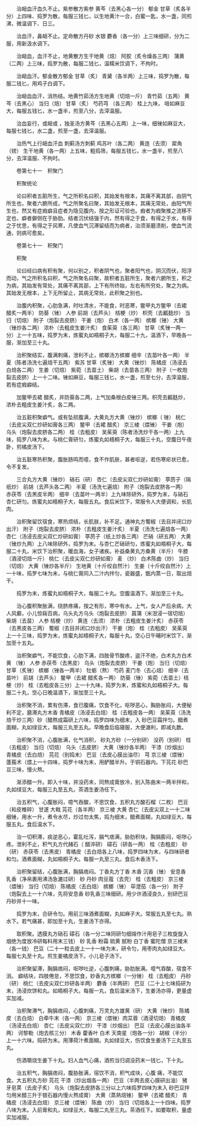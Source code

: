 <!-- { "loadSidebar": true } -->
　　治衄血汗血久不止。紫参散方紫参 黄芩（去黑心各一分） 郁金 甘草（炙各半分）上四味、捣罗为散，每服三钱匕，以生地黄汁一合，白蜜一匙，水一盏，同煎沸，微温调下、日三。

　　治血汗，鼻衄不止。定命散方丹砂 水银 麝香（各一分）上三味细研，分为二服，用新汲水调下。

　　治衄血，血汗不止，地黄散方生干地黄（焙） 阿胶（炙令燥各三两） 蒲黄（二两）上三味，捣罗为散，每服二钱匕，温糯米饮调下，不拘时。

　　治衄血汗。郁金散方郁金 甘草（炙） 青黛（各半两）上三味，捣罗为散，每服二钱匕，用鸡子白调下。

　　治衄血血汗，消热结。地黄竹茹汤方生地黄（切焙一斤） 青竹茹（五两） 黄芩（去黑心） 当归（焙） 甘草（炙） 芍药芎 （各三两） 桂上九味， 咀如麻豆大，每服五钱匕，水一盏半，煎至八分，去滓温服。

　　治血妄行，或衄或 ，独圣汤方黄芩（去黑心五两）上一味，细锉如麻豆大，每服七钱匕，水二盏，煎至一盏，去滓温服。

　　治热气上行衄血汗血 刺蓟汤方刺蓟 鸡苏叶（各二两） 黄连（去须） 犀角（镑） 生干地黄（各一两）上五味，粗捣筛，每服五钱匕，水一盏半，煎至八分，去滓温服、不拘时。

　　卷第七十一　积聚门

　　积聚统论

　　论曰积者五脏所生，气之所积名曰积，其始发有根本，其痛不离其部，由阴气所生也，聚者六腑所成，气之所聚名曰聚，其始发无根本，其痛无常处，由阳气所生也，然又有症瘕癖且症者为隐见腹内，按之形证可验也。瘕者为瘕聚推之流移不定也，癖者僻侧在于胁肋。结者沉伏结强于内，然有得之于食，有得之于水，有得之于忧思，有得之于风寒，凡使血气沉滞留结而为病者，治须渐磨溃削，使血气流通，则病可愈矣。

　　卷第七十一　积聚门

　　积聚

　　论曰经曰病有积有聚，何以别之，积者阴气也，聚者阳气也，阴沉而伏，阳浮而动，气之所积名曰积，气之所聚名曰聚，故积者五脏所生，聚者六腑所生，积之为病，其始发有常处，其痛不离其部，上下有所终始，左右有所穷处，聚之为病。其始发无根本，上下无所留止，其病无常处，此积聚之别也。

　　治腹内积聚，心肋急满，时吐清水，不能食，时恶寒，鳖甲丸方鳖甲（去裙 醋炙一两半） 防葵（锉） 人参 前胡（去芦头） 桔梗（炒） 枳壳（去瓤麸炒） 当归（切焙） 附子（炮裂去皮脐） 干姜（炮） 白术（各一两） 槟榔（锉） 大黄（锉炒各二两） 浓朴（去粗皮生姜汁炙） 食茱萸（各三两） 甘草（炙锉一两一分）上一十五味，捣罗为末，炼蜜丸如梧桐子大，每服二十九，温酒下，早晚各一服，渐加至三十丸。

　　治积聚结实，腹满刺痛，泄利不止，槟榔汤方槟榔 细辛（去苗叶各一两） 半夏（陈者汤洗七遍焙干五两） 紫苏 甘草（炙锉） 大黄（锉炒） 陈橘皮（汤浸去白焙各二两） 生姜（切焙） 紫菀（去苗土） 柴胡（去苗各三两） 附子（一枚炮裂去皮脐）上一十二味。锉如麻豆，每服三钱匕，水一盏，煎至七分，去滓温服，若有症瘕癖结。

　　加鳖甲去裙 醋炙，并防葵各二两，上气加桑根白皮锉三两。枳壳去瓤麸炒，浓朴去粗皮生姜汁炙，各二两。

　　治五脏积聚癖气。或有坠损腹满，大黄丸方大黄（锉炒） 槟榔（ 锉） 桃仁（去皮尖双仁炒研如膏各三两） 鳖甲（去裙 醋炙） 京三棱（煨锉） 干姜（炮） 乌头（炮裂去皮脐各二两） 桂（去粗皮） 吴茱萸（陈者汤洗炒干各一两）上九味，捣罗八味为末。与桃仁膏研匀，炼蜜丸如梧桐子大，每服三十丸，空腹日午夜卧，煎橘皮汤下。

　　治五脏寒热积聚，腹胀肠鸣而噫，食不作肌肤，甚者呕逆，若伤寒疟状已愈，令不复发。

　　三合丸方大黄（锉炒） 硝石（研） 杏仁（去皮尖双仁炒研如膏） 葶苈子（隔纸炒） 前胡（去芦头各二两） 半夏（汤洗七遍焙） 附子（炮裂去皮脐各一两） 赤茯苓（去黑皮半两） 细辛（去苗叶一两半）上九味除研外，捣罗为末，与硝石杏仁研匀。炼蜜丸如梧桐子大，每服五丸。食后米饮下，常服令人大便调和，长肌肉。

　　治积聚留饮宿食，寒热烦结，长肌肤，补不足。通神丸方蜀椒（去目并闭口炒出汗） 附子（炮裂去皮脐） 浓朴（去粗皮生姜汁炙） 半夏（汤洗七遍焙各一两） 杏仁（汤浸去皮尖双仁炒研如膏） 葶苈子（纸上炒各三两） 芒硝（研五两） 大黄（锉炒九两）上八味除研外，捣罗为末。与杏仁芒硝研匀，炼蜜丸如梧桐子大，每服二十丸，米饮下治积聚，暖血海，女子诸疾。补益桑黄丸方桑黄（半斤） 牛膝（酒浸切焙一斤） 桃仁（去皮尖双仁炒研如膏） 麦 （炒） 白术陈曲（炒） 当归（切焙） 大黄（锉炒各半斤） 生地黄（十斤绞自然汁） 生姜（十斤绞自然汁）上一十味，捣罗七味为末，与桃仁膏同入二汁内拌匀，瓷器盛，甑内蒸一日，取出焙干。

　　捣罗为末，炼蜜丸如梧桐子大，每服二十丸。空腹温酒下。渐加至三十丸。

　　治心腹积聚胀满，绕脐疼痛，按之有形，寒中有水。上气，女人产后余病，大人风癫，小儿惊痫百病，乌头丸方乌头（炮裂去皮脐） 菖蒲（米泔浸一宿切焙） 柴胡（去苗） 人参 桔梗（炒） 黄连（去须） 浓朴（去粗皮生姜汁炙） 赤茯苓（去黑皮各三两） 蜀椒（去目并闭口炒出汗） 干姜（炮） 桂（去粗皮） 吴茱萸上一十三味，捣罗为末，炼蜜丸如梧桐子大，每服十丸，空心日午晡时米饮下，渐加至十五丸。

　　治积聚癖气，不能饮食，心肋下满，四肢骨节酸疼，盗汗不绝，白术丸方白术 黄 （锉） 人参 赤茯苓（去黑皮） 乌头（炮裂去皮脐） 干姜（炮） 当归（切焙） 甘草（炙锉） 槟榔（锉各一两半） 牡蛎（熬） 芍药 麦门冬（去心焙） 细辛（去苗叶） 前胡（去芦头） 鳖甲（去裙 醋炙各一两） 防葵（锉） 紫菀（去苗土）桔梗（炒） 桂（去粗皮各三分）上一十九味，捣罗为末，炼蜜和丸如梧桐子大。每服二十丸，空心日晚温酒下，渐加至三十丸。

　　治积聚不消，累有伤滞，食已腹痛，饮食不化，呕哕恶心，胸胁胀闷，大便秘利不定，磨滞丸方木香 青橘皮（汤浸去白焙） 桂（去粗皮各一两） 吴茱萸（汤洗焙干炒三两）砂（醋熬成霜研上六味，捣罗四味为细末，入 砂巴豆霜拌匀。醋煮面糊，丸如绿豆大，每服三丸至五丸。早晚食后临寝服，大便溏利，即减丸数。

　　治积聚不消，心腹胀满，化气消积， 砂丸方砂（一分别研） 没药（别研） 桂（去粗皮） 当归（切焙） 乌头（去皮脐） 大黄（锉炒各半两） 干漆（炒烟出） 青橘皮（去白焙） 芫花（别捣末） 巴豆（去皮心膜出油尽） 芎 京三棱（煨锉） 蓬莪术（煨上一十四味，捣罗十味为末，用酽醋半升。于铜石器内。下芫花 砂巴豆三味，慢火熬。

　　渐添醋一升。即入十味，并没药末，同熬成膏放冷，别入陈曲末一两半拌和，丸如绿豆大，每服三丸至五丸，茶酒生姜汤任下。

　　治五积气，心腹胀闷，噫气吞酸，不思饮食，五积丸方酸石榴（二枚） 巴豆（和皮椎碎） 甘遂 大戟 芫花（各半两） 京三棱 大黄 杏仁（去皮尖双上一十二味细锉，用水一升，煮令水尽，炒过勿太焦，捣为细末，醋煮面糊，丸如绿豆大，每服五丸，食后温水下。

　　治一切积滞，痰逆恶心，霍乱吐泻，膈气痞满，胁肋积块，胸膈膨闷，呕哕心疼。泄利不止，积气丸方代赭石（ 醋淬研） 礞石（研各一两） 桂（去粗皮） 砂（研） 赤茯苓（去黑皮） 青橘皮（去白焙各上八味，捣罗四味为末，与四味研者和匀。酒煮面糊，丸如梧桐子大。每服一丸至三丸，食后木香汤下。

　　治积聚留结，心腹胀满，胸膈痞闷。丁香丸方丁香 木香 沉香（锉） 安息香 乳香（净帛裹用沸汤急漉过研） 砂 丹砂 肉豆蔻（去壳） 桂（去粗皮） 京三棱（煨锉） 当归（切焙） 陈橘皮（去白焙） 槟榔（锉） 荜澄茄（各一分） 附子（炮裂去上一十六味，先将安息香 砂乳香三味细研。用少许酒浸良久，别研巴豆丹砂并十一味。

　　捣罗为末，合研令匀。用前三味酒煮面糊，丸如麻子大。常服五丸至七丸。熟水下。若气痛甚，即加至十丸，生姜汤下亦得。

　　取积聚。透膜丸方硝石 礞石（各一分二味同研匀细熔作汁用皂子三枚旋旋入烟绝为度放冷研每料用末三钱） 砂 乳香 粉霜 硫黄 腻粉 白丁香 蜜陀僧 京三棱末（各一钱） 巴豆（二十一粒去皮上一十一味为末，研令匀，用枣肉丸如绿豆大。每服七丸至十丸。煎生姜橘皮汤下。小儿皂子汤下。

　　治积聚留滞，胸膈痞闷，呕哕吐逆，心腹刺痛，胁肋胀满。噫气吞酸，宿食不消。 癖结块，四肢倦怠，不思饮食，妙香丸方槟榔（一分锉） 桂（去粗皮） 丹砂（研） 桃仁（去皮尖双仁炒研各半两） 麝香（半两研） 巴豆（二十上七味捣研为末，汤浸炊饼和丸。如梧桐子大。每服一丸，食后温米汤下，生姜汤亦得，更量虚实加减。

　　治积聚滞气，胸膈痞闷，心腹刺痛，万灵丸方雄黄（研） 大黄（锉炒） 陈橘皮（去白焙） 白牵牛末（各一两） 京三棱（煨锉）肉苁蓉（酒浸切焙） 青橘皮（汤浸去白焙） 杏仁（去皮尖双仁炒） 干漆（炒烟出） 巴豆（去皮心膜出油各半两） 诃黎勒（炮去核三分） 木香 藿香叶 白术 天南星（炮各一分） 胡椒（半分）上一十六味。捣研为末。用薄荷汁煮面糊。丸如绿豆大，伤饮食生姜汤下三丸至五丸。

　　伤酒嚼烧生姜下十丸。妇人血气心痛，酒煎当归调没药末一钱匕，下十丸。

　　治五积气，胸膈痞闷，腹胁胀满，宿饮不消，积气成块，心腹 痛，不能饮食。大五积丸方砂 芫花 干漆（炒出烟各一两） 巴豆（半两去皮心膜研出油） 猪牙皂荚（去皮子炙） 乌头（炮裂去皮脐各三分以上六味捣罗四味为末入 砂巴豆拌匀用米醋三升于银石器内慢火熬成膏） 大黄（蒸熟焙锉） 鳖甲（去裙 醋炙） 青橘皮（汤浸去白焙） 京三棱（煨锉） 陈曲（炒） 当归（切焙各上一十四味。捣罗八味为末。入前膏和丸，如绿豆大，每服二丸至三丸。茶酒任下。如要取积，量虚实加减服。

